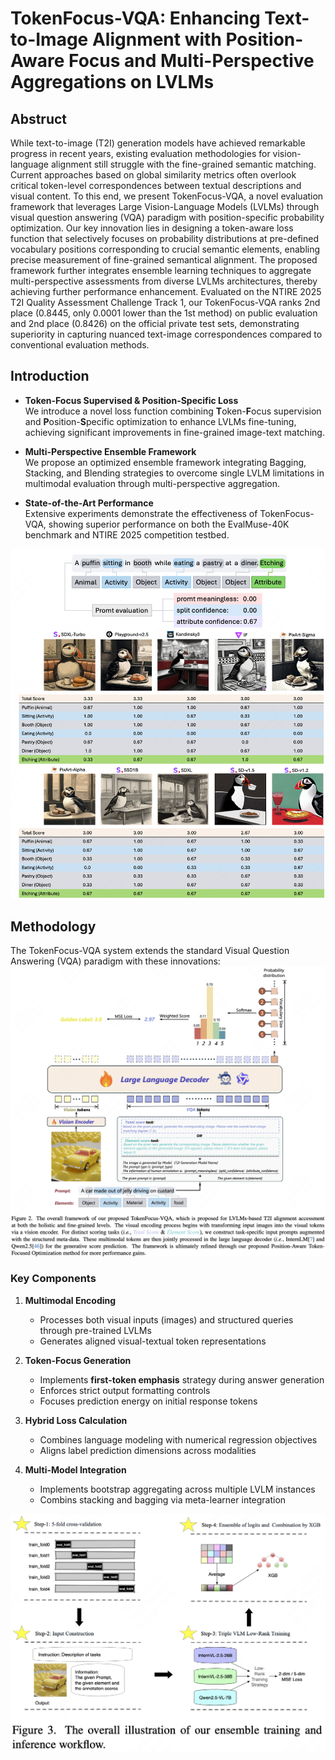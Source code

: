 # TokenFocus-VQA: Enhancing Text-to-Image Alignment with Position-Aware Focus and Multi-Perspective Aggregations on LVLMs
## Abstruct
While text-to-image (T2I) generation models have achieved remarkable progress in recent years, existing evaluation methodologies for vision-language alignment still struggle with the fine-grained semantic matching. Current approaches based on global similarity metrics often overlook critical token-level correspondences between textual descriptions and visual content. To this end, we present TokenFocus-VQA, a novel evaluation framework that leverages Large Vision-Language Models (LVLMs) through visual question answering (VQA) paradigm with position-specific probability optimization. Our key innovation lies in designing a token-aware loss function that selectively focuses on probability distributions at pre-defined vocabulary positions corresponding to crucial semantic elements, enabling precise measurement of fine-grained semantical alignment. The proposed framework further integrates ensemble learning techniques to aggregate multi-perspective assessments from diverse LVLMs architectures, thereby achieving further performance enhancement. Evaluated on the NTIRE 2025 T2I Quality Assessment Challenge Track 1, our TokenFocus-VQA ranks 2nd place (0.8445, only 0.0001 lower than the 1st method) on public evaluation and 2nd place (0.8426) on the official private test sets, demonstrating superiority in capturing nuanced text-image correspondences compared to conventional evaluation methods.

## Introduction
- **Token-Focus Supervised & Position-Specific Loss**  
  We introduce a novel loss function combining **T**oken-**F**ocus supervision and **P**osition-**S**pecific optimization to enhance LVLMs fine-tuning, achieving significant improvements in fine-grained image-text matching.

- **Multi-Perspective Ensemble Framework**  
  We propose an optimized ensemble framework integrating Bagging, Stacking, and Blending strategies to overcome single LVLM limitations in multimodal evaluation through multi-perspective aggregation.

- **State-of-the-Art Performance**  
  Extensive experiments demonstrate the effectiveness of TokenFocus-VQA, showing superior performance on both the EvalMuse-40K benchmark and NTIRE 2025 competition testbed.
  
<img src="img/img1.png" 
     width="700" 
     style="object-fit: contain;">



## Methodology
The TokenFocus-VQA system extends the standard Visual Question Answering (VQA) paradigm with these innovations:
<img src="img/img2.png" 
     width="850" 
     style="object-fit: contain;">



### Key Components
1. **Multimodal Encoding**  
   - Processes both visual inputs (images) and structured queries through pre-trained LVLMs
   - Generates aligned visual-textual token representations

2. **Token-Focus Generation**  
   - Implements **first-token emphasis** strategy during answer generation
   - Enforces strict output formatting controls
   - Focuses prediction energy on initial response tokens

3. **Hybrid Loss Calculation**  
   - Combines language modeling with numerical regression objectives
   - Aligns label prediction dimensions across modalities
     
4. **Multi-Model Integration**
   - Implements bootstrap aggregating across multiple LVLM instances
   - Combins stacking and bagging via meta-learner integration

<img src="img/img3.png" 
     width="560" 
     style="object-fit: contain;">
